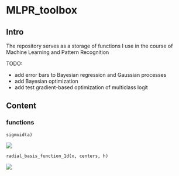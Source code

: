 # MLPR_toolbox
## Intro
The repository serves as a storage of functions I use in the course of Machine Learning and Pattern Recognition

TODO:
- add error bars to Bayesian regression and Gaussian processes
- add Bayesian optimization
- add test gradient-based optimization of multiclass logit

## Content
### functions
`sigmoid(a)`

<img src="https://render.githubusercontent.com/render/math?math=\sigma(a) = \frac{1}{1%2B\exp(a)}">

`radial_basis_function_1d(x, centers, h)`

<img src="https://render.githubusercontent.com/render/math?math=\RBF(x, c, h) = exp\{\frac{1}{2}\frac{(x-c)^2}}{h^2}}">

